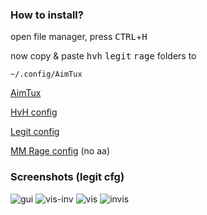 ### How to install?
open file manager, press <kbd>CTRL</kbd>+<kbd>H</kbd>

now copy & paste <kbd>hvh</kbd> <kbd>legit</kbd> <kbd>rage</kbd> folders to
```
~/.config/AimTux
```

[AimTux](https://github.com/AimTuxOfficial/AimTux)


[HvH config](https://github.com/hvhboi/atconfig/tree/master/HvH)

[Legit config](https://github.com/hvhboi/atconfig/tree/master/legit)

[MM Rage config](https://github.com/hvhboi/atconfig/tree/master/rage%20mm%20no%20aa) (no aa)


### Screenshots (legit cfg)
![gui](http://i.imgur.com/skVbQCi.png)
![vis-inv](http://i.imgur.com/9Mizs5D.jpg)
![vis](http://i.imgur.com/sF00Ybk.jpg)
![invis](http://i.imgur.com/fOfqeYV.jpg)
